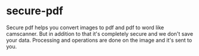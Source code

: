 # secure-pdf
Secure pdf helps you convert images to pdf and pdf to word like camscanner. But in addition to that it's completely secure and we don't save your data. Processing and operations are done on the image and it's sent to you.

